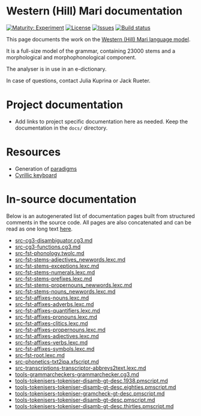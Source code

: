 # Western (Hill) Mari documentation

[![Maturity: Experiment](https://img.shields.io/badge/Maturity-Experiment-black.svg)](https://giellalt.github.io/MaturityClassification.html)
[![License](https://img.shields.io/github/license/giellalt/lang-mrj)](https://raw.githubusercontent.com/giellalt/lang-mrj/main/LICENSE)
[![Issues](https://img.shields.io/github/issues/giellalt/lang-mrj)](https://github.com/giellalt/lang-mrj/issues)
[![Build status](https://github.com/giellalt/lang-mrj/workflows/Speller%20CI+CD/badge.svg)](https://github.com/giellalt/lang-mrj/actions)

This page documents the work on the [Western (Hill) Mari language model](http://github.com/giellalt/lang-mrj). 

It is a full-size
model of the grammar, containing 23000 stems and a 
morphological and morphophonological component.

The analyser is in use in an e-dictionary.

In case of questions, contact Julia Kuprina or Jack Rueter.

# Project documentation

* Add links to project specific documentation here as needed. Keep the documentation in the `docs/` directory.

# Resources

* Generation of [paradigms](http://giellatekno.uit.no/cgi/p-mrj.fi.html)
* [Cyrillic keyboard](https://gtsvn.uit.no/langtech/trunk/techdoc/keyboards/download/KyrilliskQWERTY.zip)

# In-source documentation

Below is an autogenerated list of documentation pages built from structured comments in the source code. All pages are also concatenated and can be read as one long text [here](mrj.md).

* [src-cg3-disambiguator.cg3.md](src-cg3-disambiguator.cg3.md)
* [src-cg3-functions.cg3.md](src-cg3-functions.cg3.md)
* [src-fst-phonology.twolc.md](src-fst-phonology.twolc.md)
* [src-fst-stems-adjectives_newwords.lexc.md](src-fst-stems-adjectives_newwords.lexc.md)
* [src-fst-stems-exceptions.lexc.md](src-fst-stems-exceptions.lexc.md)
* [src-fst-stems-numerals.lexc.md](src-fst-stems-numerals.lexc.md)
* [src-fst-stems-prefixes.lexc.md](src-fst-stems-prefixes.lexc.md)
* [src-fst-stems-propernouns_newwords.lexc.md](src-fst-stems-propernouns_newwords.lexc.md)
* [src-fst-stems-nouns_newwords.lexc.md](src-fst-stems-nouns_newwords.lexc.md)
* [src-fst-affixes-nouns.lexc.md](src-fst-affixes-nouns.lexc.md)
* [src-fst-affixes-adverbs.lexc.md](src-fst-affixes-adverbs.lexc.md)
* [src-fst-affixes-quantifiers.lexc.md](src-fst-affixes-quantifiers.lexc.md)
* [src-fst-affixes-pronouns.lexc.md](src-fst-affixes-pronouns.lexc.md)
* [src-fst-affixes-clitics.lexc.md](src-fst-affixes-clitics.lexc.md)
* [src-fst-affixes-propernouns.lexc.md](src-fst-affixes-propernouns.lexc.md)
* [src-fst-affixes-adjectives.lexc.md](src-fst-affixes-adjectives.lexc.md)
* [src-fst-affixes-verbs.lexc.md](src-fst-affixes-verbs.lexc.md)
* [src-fst-affixes-symbols.lexc.md](src-fst-affixes-symbols.lexc.md)
* [src-fst-root.lexc.md](src-fst-root.lexc.md)
* [src-phonetics-txt2ipa.xfscript.md](src-phonetics-txt2ipa.xfscript.md)
* [src-transcriptions-transcriptor-abbrevs2text.lexc.md](src-transcriptions-transcriptor-abbrevs2text.lexc.md)
* [tools-grammarcheckers-grammarchecker.cg3.md](tools-grammarcheckers-grammarchecker.cg3.md)
* [tools-tokenisers-tokeniser-disamb-gt-desc.1938.pmscript.md](tools-tokenisers-tokeniser-disamb-gt-desc.1938.pmscript.md)
* [tools-tokenisers-tokeniser-disamb-gt-desc.eighties.pmscript.md](tools-tokenisers-tokeniser-disamb-gt-desc.eighties.pmscript.md)
* [tools-tokenisers-tokeniser-gramcheck-gt-desc.pmscript.md](tools-tokenisers-tokeniser-gramcheck-gt-desc.pmscript.md)
* [tools-tokenisers-tokeniser-disamb-gt-desc.pmscript.md](tools-tokenisers-tokeniser-disamb-gt-desc.pmscript.md)
* [tools-tokenisers-tokeniser-disamb-gt-desc.thirties.pmscript.md](tools-tokenisers-tokeniser-disamb-gt-desc.thirties.pmscript.md)
